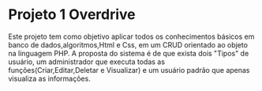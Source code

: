 # Projeto 1 Overdrive

Este projeto tem como objetivo aplicar todos os conhecimentos básicos em banco de dados,algoritmos,Html e Css, em um CRUD orientado ao objeto na linguagem PHP.
A proposta do sistema é de que exista dois "Tipos" de usuário, um administrador que executa todas as funções(Criar,Editar,Deletar e Visualizar) e um usuário padrão que apenas visualiza as informações.

